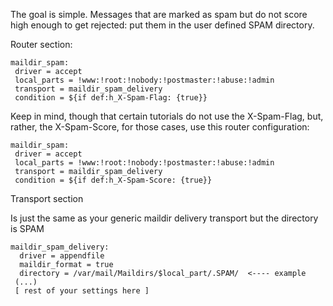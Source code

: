 The goal is simple. Messages that are marked as spam but do not score high enough to get rejected: put them in the user defined SPAM directory.

Router section:

    maildir_spam:
     driver = accept
     local_parts = !www:!root:!nobody:!postmaster:!abuse:!admin
     transport = maildir_spam_delivery
     condition = ${if def:h_X-Spam-Flag: {true}}

Keep in mind, though that certain tutorials do not use the X-Spam-Flag,
but, rather, the X-Spam-Score, for those cases, use this router
configuration:

    maildir_spam:
     driver = accept
     local_parts = !www:!root:!nobody:!postmaster:!abuse:!admin
     transport = maildir_spam_delivery
     condition = ${if def:h_X-Spam-Score: {true}}

Transport section

Is just the same as your generic maildir delivery transport but the
directory is SPAM

    maildir_spam_delivery:
      driver = appendfile
      maildir_format = true
      directory = /var/mail/Maildirs/$local_part/.SPAM/  <---- example
     (...)
     [ rest of your settings here ]
